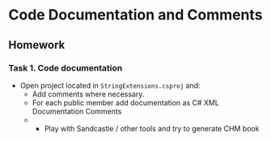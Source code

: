 # Code Documentation and Comments
## Homework

### Task 1. Code documentation
*	Open project located in `StringExtensions.csproj` and:
	*	Add comments where necessary.
	*	For each public member add documentation as C# XML Documentation Comments
	*	* Play with Sandcastle / other tools and try to generate CHM book

